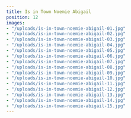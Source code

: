 ```yaml
---
title: Is in Town Noemie Abigail
position: 12
images:
- "/uploads/is-in-town-noemie-abigail-01.jpg"
- "/uploads/is-in-town-noemie-abigail-02.jpg"
- "/uploads/is-in-town-noemie-abigail-03.jpg"
- "/uploads/is-in-town-noemie-abigail-04.jpg"
- "/uploads/is-in-town-noemie-abigail-05.jpg"
- "/uploads/is-in-town-noemie-abigail-06.jpg"
- "/uploads/is-in-town-noemie-abigail-07.jpg"
- "/uploads/is-in-town-noemie-abigail-08.jpg"
- "/uploads/is-in-town-noemie-abigail-09.jpg"
- "/uploads/is-in-town-noemie-abigail-10.jpg"
- "/uploads/is-in-town-noemie-abigail-11.jpg"
- "/uploads/is-in-town-noemie-abigail-12.jpg"
- "/uploads/is-in-town-noemie-abigail-13.jpg"
- "/uploads/is-in-town-noemie-abigail-14.jpg"
- "/uploads/is-in-town-noemie-abigail-15.jpg"
---
```


